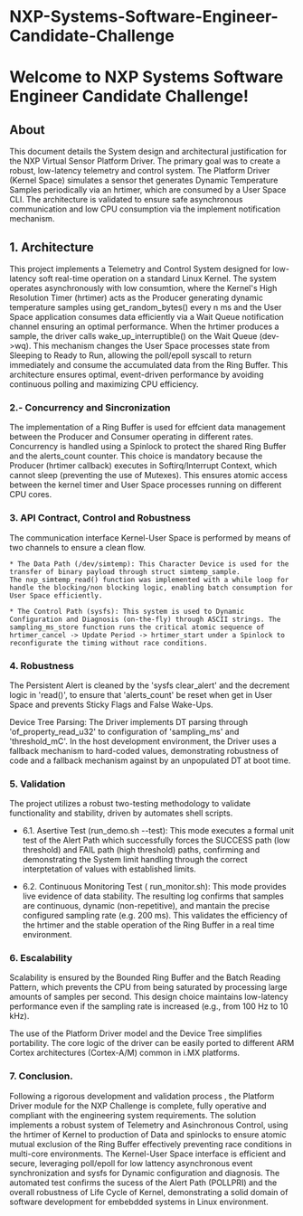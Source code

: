 # NXP-Systems-Software-Engineer-Candidate-Challenge
# Welcome to NXP Systems Software Engineer Candidate Challenge!

## About
This document details the System design and architectural justification for the NXP Virtual Sensor Platform Driver. The primary goal was to create a robust, low-latency telemetry and control system. The Platform Driver (Kernel Space) simulates a sensor thet generates Dynamic Temperature Samples periodically via an hrtimer, which are consumed by a User Space CLI. The architecture is validated to ensure safe asynchronous communication and low CPU consumption via the implement notification mechanism.


## 1. Architecture

This project implements a Telemetry and Control System designed for low-latency soft real-time operation on a standard Linux Kernel. The system operates asynchronously with low consumtion, where the Kernel's High Resolution Timer (hrtimer) acts as the Producer generating dynamic temperature samples using get_random_bytes() every n ms and the User Space application consumes data efficiently via a Wait Queue notification channel ensuring an optimal performance. When the hrtimer produces a sample, the driver calls wake_up_interruptible() on the Wait Queue (dev->wq). This mechanism changes the User Space processes state from Sleeping to Ready to Run, allowing the poll/epoll syscall to return immediately and consume the accumulated data from the Ring Buffer. This architecture ensures optimal, event-driven performance by avoiding continuous polling and maximizing CPU efficiency.

 
### 2.- Concurrency and Sincronization

The implementation of a Ring Buffer is used for effcient data management between the Producer and Consumer operating in different rates. Concurrency is handled using a Spinlock to protect the shared Ring Buffer and the alerts_count counter. This choice is mandatory because the Producer (hrtimer callback) executes in Softirq/Interrupt Context, which cannot sleep (preventing the use of Mutexes). This ensures atomic access between the kernel timer and User Space processes running on different CPU cores.


### 3. API Contract, Control and Robustness

The communication interface Kernel-User Space is performed by means of two channels to ensure a clean flow.

    * The Data Path (/dev/simtemp): This Character Device is used for the transfer of binary payload through struct simtemp_sample.
    The nxp_simtemp_read() function was implemented with a while loop for handle the blocking/non blocking logic, enabling batch consumption for User Space efficiently.

    * The Control Path (sysfs): This system is used to Dynamic Configuration and Diagnosis (on-the-fly) through ASCII strings. The sampling_ms_store function runs the critical atomic sequence of hrtimer_cancel -> Update Period -> hrtimer_start under a Spinlock to reconfigurate the timing without race conditions.


### 4. Robustness

The Persistent Alert is cleaned by the 'sysfs clear_alert' and the decrement logic in 'read()', to ensure that 'alerts_count' be reset when get in User Space and prevents Sticky Flags and False Wake-Ups. 

Device Tree Parsing: The Driver implements DT parsing through 'of_property_read_u32' to configuration of 'sampling_ms' and 'threshold_mC'. In the host development environment, the Driver uses a fallback mechanism  to hard-coded values, demonstrating robustness of code and a fallback mechanism against by an unpopulated DT at boot time.


### 5. Validation

The project utilizes a robust two-testing methodology to validate functionality and stability, driven by automates shell scripts.

* 6.1. Asertive Test (run_demo.sh --test): This mode executes a formal unit test of the Alert Path which successfully forces the SUCCESS path (low threshold) and FAIL path (high threshold) paths, confirming and demonstrating the System limit handling through the correct interptetation of values with established limits. 

* 6.2. Continuous Monitoring Test ( run_monitor.sh): This mode provides live evidence of data stability. The resulting log confirms that samples are continuous, dynamic (non-repetitive), and mantain the precise configured sampling rate (e.g. 200 ms). This validates the efficiency of the hrtimer and the stable operation of the Ring Buffer in a real time environment.


### 6. Escalability

Scalability is ensured by the Bounded Ring Buffer and the Batch Reading Pattern, which prevents the CPU from being saturated by processing large amounts of samples per second. This design choice maintains low-latency performance even if the sampling rate is increased (e.g., from 100 Hz to 10 kHz).

The use of the Platform Driver model and the Device Tree simplifies portability. The core logic of the driver can be easily ported to different ARM Cortex architectures (Cortex-A/M) common in i.MX platforms.


### 7. Conclusion.

Following a rigorous development and validation process , the Platform Driver module for the NXP Challenge is complete, fully operative and compliant with the engineering system requirements. The solution implements a robust system of Telemetry and Asinchronous Control, using the hrtimer of Kernel to production of Data and spinlocks to ensure atomic mutual exclusion of the Ring Buffer effectively preventing race conditions in multi-core environments. The Kernel-User Space interface is efficient and secure, leveraging poll/epoll for low lattency asynchronous event synchronization and sysfs for Dynamic configuration and diagnosis. The automated test confirms the sucess of the Alert Path (POLLPRI) and the overall robustness of Life Cycle of Kernel, demonstrating a solid domain of software development for embebdded systems in Linux environment. 